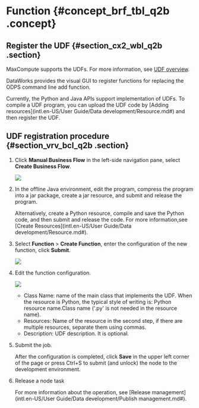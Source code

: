 # Function {#concept_brf_tbl_q2b .concept}

## Register the UDF {#section_cx2_wbl_q2b .section}

MaxCompute supports the UDFs. For more information, see [UDF overview](https://www.alibabacloud.com/help/doc-detail/27866.htm). 

DataWorks provides the visual GUI to register functions for replacing the ODPS command line add function.

Currently, the Python and Java APIs support implementation of UDFs. To compile a UDF program, you can upload the UDF code by [Adding resources](intl.en-US/User Guide/Data development/Resource.md#) and then register the UDF.

## UDF registration procedure {#section_vrv_bcl_q2b .section}

1.  Click **Manual Business Flow** in the left-side navigation pane, select **Create Business Flow**.

    ![](http://static-aliyun-doc.oss-cn-hangzhou.aliyuncs.com/assets/img/16319/15367338997961_en-US.png)

2.  In the offline Java environment, edit the program, compress the program into a jar package, create a jar resource, and submit and release the program.

    Alternatively, create a Python resource, compile and save the Python code, and then submit and release the code. For more information,see [Create Resources](intl.en-US/User Guide/Data development/Resource.md#).

3.  Select **Function** \> **Create Function**, enter the configuration of the new function, click **Submit**.

    ![](http://static-aliyun-doc.oss-cn-hangzhou.aliyuncs.com/assets/img/16317/15367338997995_en-US.png)

4.  Edit the function configuration.

    ![](http://static-aliyun-doc.oss-cn-hangzhou.aliyuncs.com/assets/img/16317/15367338997996_en-US.png)

    -   Class Name: name of the main class that implements the UDF. When the resource is Python, the typical style of writing is: Python resource name.Class name \('.py' is not needed in the resource name\).
    -   Resources: Name of the resource in the second step, if there are multiple resources, separate them using commas.
    -   Description: UDF description. It is optional.
5.  Submit the job.

    After the configuration is completed, click **Save** in the upper left corner of the page or press Ctrl+S to submit \(and unlock\) the node to the development environment.

6.  Release a node task

    For more information about the operation, see [Release management](intl.en-US/User Guide/Data development/Publish management.md#).


